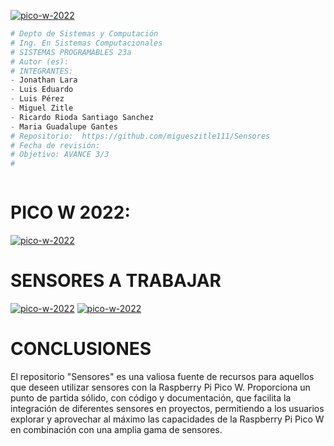 <a href="https://ibb.co/wpFDkqd"><img src="https://github.com/JesusEstrad4/Sensores_Pico_W/raw/main/Imagenes_presentacion/logo.jpg" alt="pico-w-2022" border="0"></a>

```python
# Depto de Sistemas y Computación
# Ing. En Sistemas Computacionales
# SISTEMAS PROGRAMABLES 23a
# Autor (es): 
# INTEGRANTES:
- Jonathan Lara
- Luis Eduardo
- Luis Pérez
- Miguel Zitle
- Ricardo Rioda Santiago Sanchez
- Maria Guadalupe Gantes
# Repositorio:  https://github.com/migueszitle111/Sensores
# Fecha de revisión:   
# Objetivo: AVANCE 3/3
#   



```






# PICO W 2022:
<a href="https://ibb.co/wpFDkqd"><img src="https://i.ibb.co/6D76MSy/pico-w-2022.jpg" alt="pico-w-2022" border="0"></a>
# SENSORES A TRABAJAR 
<a href="https://ibb.co/wpFDkqd"><img src="https://github.com/tectijuana/sensores/raw/master/imagenes/4.jpg" alt="pico-w-2022" border="0"></a>
<a href="https://ibb.co/wpFDkqd"><img src="https://github.com/tectijuana/sensores/raw/master/imagenes/2.jpg" alt="pico-w-2022" border="0"></a>

# CONCLUSIONES
El repositorio "Sensores" es una valiosa fuente de recursos para aquellos que deseen utilizar sensores con la Raspberry Pi Pico W. Proporciona un punto de partida sólido, con código y documentación, que facilita la integración de diferentes sensores en proyectos, permitiendo a los usuarios explorar y aprovechar al máximo las capacidades de la Raspberry Pi Pico W en combinación con una amplia gama de sensores.
